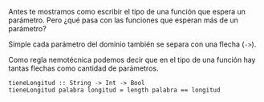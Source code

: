 Antes te mostramos como escribir el tipo de una función que espera un parámetro. Pero ¿qué pasa con las funciones que esperan más de un parámetro?

Simple cada parámetro del dominio también se separa con una flecha (`->`).

Como regla nemotécnica podemos decir que en el tipo de una función hay tantas flechas como cantidad de parámetros.

```
tieneLongitud :: String -> Int -> Bool
tieneLongitud palabra longitud = length palabra == longitud
```